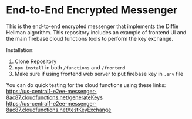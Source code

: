 # End-to-End Encrypted Messenger

This is the end-to-end encrypted messenger that implements the Diffie Hellman algorithm. This repository includes an example of frontend UI
and the main firebase cloud functions tools to perform the key exchange.

Installation:
1. Clone Repository
2. `npm install` in both `/functions` and `/frontend`
3. Make sure if using frontend web server to put firebase key in `.env` file

You can do quick testing for the cloud functions using these links:  
https://us-central1-e2ee-messenger-8ac87.cloudfunctions.net/generateKeys  
https://us-central1-e2ee-messenger-8ac87.cloudfunctions.net/testKeyExchange
